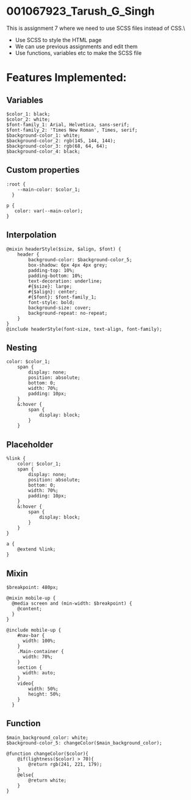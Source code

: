# 001067923_Tarush_G_Singh
This is assignment 7 where we need to use SCSS files instead of CSS.\

- Use SCSS to style the HTML page
- We can use previous assignments and edit them
- Use functions, variables etc to make the SCSS file


# Features Implemented:

## Variables
```
$color_1: black;
$color_2: white;
$font-family_1: Arial, Helvetica, sans-serif;
$font-family_2: 'Times New Roman', Times, serif;
$background-color_1: white;
$background-color_2: rgb(145, 144, 144);
$background-color_3: rgb(68, 64, 64);
$background-color_4: black;
```
## Custom properties
```
:root {
    --main-color: $color_1;
  }
  
p {
   color: var(--main-color);
}

```

## Interpolation
```
@mixin headerStyle($size, $align, $font) {
    header {
		background-color: $background-color_5;
        box-shadow: 6px 4px 4px grey;
	    padding-top: 10%;
	    padding-bottom: 10%;
	    text-decoration: underline;
	    #{$size}: large;
	    #{$align}: center;
	    #{$font}: $font-family_1;
	    font-style: bold;
	    background-size: cover;
	    background-repeat: no-repeat;
    }
}
@include headerStyle(font-size, text-align, font-family);

```

## Nesting
```
color: $color_1;
	span {
		display: none;
		position: absolute;
		bottom: 0;
		width: 70%;
		padding: 10px;
	}
	&:hover {
		span {
			display: block;
		}
	}
```

## Placeholder
```
%link {
	color: $color_1;
	span {
		display: none;
		position: absolute;
		bottom: 0;
		width: 70%;
		padding: 10px;
	}
	&:hover {
		span {
			display: block;
		}
	}
}

a {
	@extend %link;
}
```

## Mixin
```
$breakpoint: 480px;

@mixin mobile-up {
  @media screen and (min-width: $breakpoint) {
    @content;
  }
}

@include mobile-up {
    #nav-bar {
      width: 100%;
    }
    .Main-container {
      width: 70%;
    }
    section {
      width: auto;
    }
	video{
		width: 50%;
		height: 50%;
	}
  }  
```
## Function
```
$main_background_color: white;
$background-color_5: changeColor($main_background_color);

@function changeColor($color){
    @if(lightness($color) > 70){
        @return rgb(241, 221, 179);
    }
    @else{
        @return white;
    }
}
```